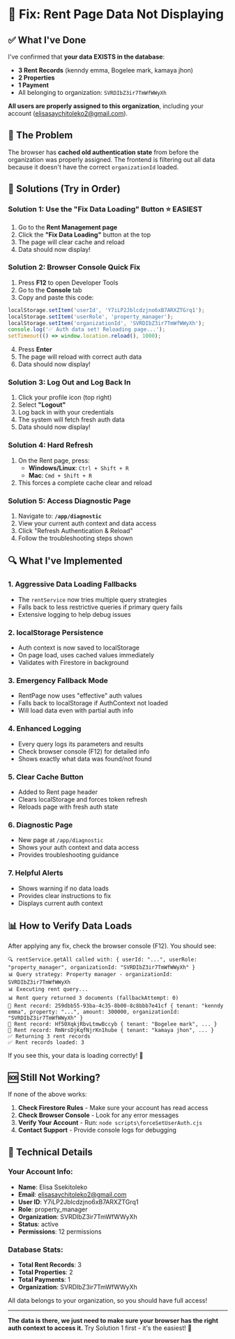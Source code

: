 # 🔧 Fix: Rent Page Data Not Displaying

## ✅ What I've Done

I've confirmed that **your data EXISTS in the database**:
- **3 Rent Records** (kenndy emma, Bogelee mark, kamaya jhon)
- **2 Properties**
- **1 Payment**
- All belonging to organization: `SVRDIbZ3ir7TmWfWWyXh`

**All users are properly assigned to this organization**, including your account (elisasaychitoleko2@gmail.com).

## 🎯 The Problem

The browser has **cached old authentication state** from before the organization was properly assigned. The frontend is filtering out all data because it doesn't have the correct `organizationId` loaded.

## 🚀 Solutions (Try in Order)

### **Solution 1: Use the "Fix Data Loading" Button** ⭐ EASIEST

1. Go to the **Rent Management page**
2. Click the **"Fix Data Loading"** button at the top
3. The page will clear cache and reload
4. Data should now display!

### **Solution 2: Browser Console Quick Fix** 

1. Press **F12** to open Developer Tools
2. Go to the **Console** tab
3. Copy and paste this code:

```javascript
localStorage.setItem('userId', 'Y7iLP2Jblcdzjno6xB7ARXZTGrq1');
localStorage.setItem('userRole', 'property_manager');
localStorage.setItem('organizationId', 'SVRDIbZ3ir7TmWfWWyXh');
console.log('✅ Auth data set! Reloading page...');
setTimeout(() => window.location.reload(), 1000);
```

4. Press **Enter**
5. The page will reload with correct auth data
6. Data should now display!

### **Solution 3: Log Out and Log Back In**

1. Click your profile icon (top right)
2. Select **"Logout"**
3. Log back in with your credentials
4. The system will fetch fresh auth data
5. Data should now display!

### **Solution 4: Hard Refresh**

1. On the Rent page, press:
   - **Windows/Linux**: `Ctrl + Shift + R`
   - **Mac**: `Cmd + Shift + R`
2. This forces a complete cache clear and reload

### **Solution 5: Access Diagnostic Page**

1. Navigate to: **`/app/diagnostic`**
2. View your current auth context and data access
3. Click "Refresh Authentication & Reload"
4. Follow the troubleshooting steps shown

## 🔍 What I've Implemented

### 1. **Aggressive Data Loading Fallbacks**
   - The `rentService` now tries multiple query strategies
   - Falls back to less restrictive queries if primary query fails
   - Extensive logging to help debug issues

### 2. **localStorage Persistence**
   - Auth context is now saved to localStorage
   - On page load, uses cached values immediately
   - Validates with Firestore in background

### 3. **Emergency Fallback Mode**
   - RentPage now uses "effective" auth values
   - Falls back to localStorage if AuthContext not loaded
   - Will load data even with partial auth info

### 4. **Enhanced Logging**
   - Every query logs its parameters and results
   - Check browser console (F12) for detailed info
   - Shows exactly what data was found/not found

### 5. **Clear Cache Button**
   - Added to Rent page header
   - Clears localStorage and forces token refresh
   - Reloads page with fresh auth state

### 6. **Diagnostic Page**
   - New page at `/app/diagnostic`
   - Shows your auth context and data access
   - Provides troubleshooting guidance

### 7. **Helpful Alerts**
   - Shows warning if no data loads
   - Provides clear instructions to fix
   - Displays current auth context

## 📊 How to Verify Data Loads

After applying any fix, check the browser console (F12). You should see:

```
🔍 rentService.getAll called with: { userId: "...", userRole: "property_manager", organizationId: "SVRDIbZ3ir7TmWfWWyXh" }
📊 Query strategy: Property manager - organizationId: SVRDIbZ3ir7TmWfWWyXh
📊 Executing rent query...
📊 Rent query returned 3 documents (fallbackAttempt: 0)
📄 Rent record: 259dbb55-93ba-4c35-8b00-8c8bbb7e41cf { tenant: "kenndy emma", property: "...", amount: 300000, organizationId: "SVRDIbZ3ir7TmWfWWyXh" }
📄 Rent record: Hf50XqkjRbvLtmwBccyb { tenant: "Bogelee mark", ... }
📄 Rent record: RmNrsDjKqfNjrKn1hube { tenant: "kamaya jhon", ... }
✅ Returning 3 rent records
✅ Rent records loaded: 3
```

If you see this, your data is loading correctly! 🎉

## 🆘 Still Not Working?

If none of the above works:

1. **Check Firestore Rules** - Make sure your account has read access
2. **Check Browser Console** - Look for any error messages
3. **Verify Your Account** - Run: `node scripts\forceSetUserAuth.cjs`
4. **Contact Support** - Provide console logs for debugging

## 📝 Technical Details

### Your Account Info:
- **Name**: Elisa Ssekitoleko
- **Email**: elisasaychitoleko2@gmail.com
- **User ID**: Y7iLP2Jblcdzjno6xB7ARXZTGrq1
- **Role**: property_manager
- **Organization**: SVRDIbZ3ir7TmWfWWyXh
- **Status**: active
- **Permissions**: 12 permissions

### Database Stats:
- **Total Rent Records**: 3
- **Total Properties**: 2
- **Total Payments**: 1
- **Organization**: SVRDIbZ3ir7TmWfWWyXh

All data belongs to your organization, so you should have full access!

---

**The data is there, we just need to make sure your browser has the right auth context to access it.** Try Solution 1 first - it's the easiest! 🚀

